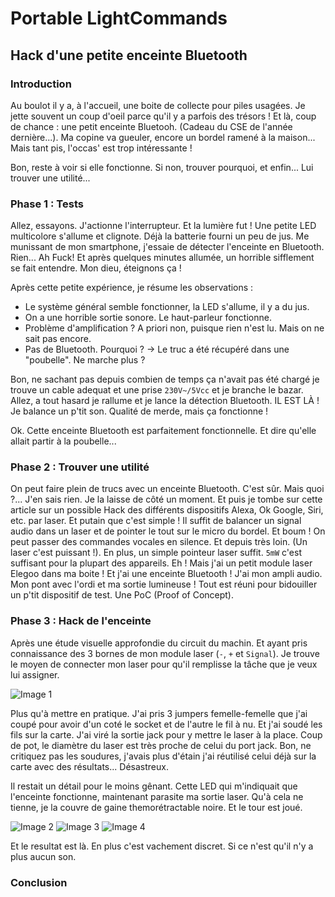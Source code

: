 # Portable LightCommands
## Hack d'une petite enceinte Bluetooth

### Introduction

Au boulot il y a, à l'accueil, une boite de collecte pour piles usagées. Je jette souvent un coup d'oeil parce qu'il y a parfois des trésors !
Et là, coup de chance : une petit enceinte Bluetooh. (Cadeau du CSE de l'année dernière...).
Ma copine va gueuler, encore un bordel ramené à la maison... Mais tant pis, l'occas' est trop intéressante !

Bon, reste à voir si elle fonctionne. Si non, trouver pourquoi, et enfin... Lui trouver une utilité...

### Phase 1 : Tests

Allez, essayons. J'actionne l'interrupteur. Et la lumière fut ! Une petite LED multicolore s'allume et clignote. Déjà la batterie fourni un peu de jus.
Me munissant de mon smartphone, j'essaie de détecter l'enceinte en Bluetooth. Rien... Ah Fuck! 
Et après quelques minutes allumée, un horrible sifflement se fait entendre. Mon dieu, éteignons ça !

Après cette petite expérience, je résume les observations :
  - Le système général semble fonctionner, la LED s'allume, il y a du jus.
  - On a une horrible sortie sonore. Le haut-parleur fonctionne. 
  - Problème d'amplification ? A priori non, puisque rien n'est lu. Mais on ne sait pas encore.
  - Pas de Bluetooth. Pourquoi ? -> Le truc a été récupéré dans une "poubelle". Ne marche plus ?

Bon, ne sachant pas depuis combien de temps ça n'avait pas été chargé je trouve un cable adequat et une prise `230V~/5Vcc` et je branche le bazar.
Allez, a tout hasard je rallume et je lance la détection Bluetooth. IL EST LÀ !
Je balance un p'tit son. Qualité de merde, mais ça fonctionne !

Ok. Cette enceinte Bluetooth est parfaitement fonctionnelle. Et dire qu'elle allait partir à la poubelle...

### Phase 2 : Trouver une utilité

On peut faire plein de trucs avec un enceinte Bluetooth. C'est sûr. Mais quoi ?...
J'en sais rien. Je la laisse de côté un moment. Et puis je tombe sur cette article sur un possible Hack des différents dispositifs Alexa, Ok Google, Siri, etc.
par laser. Et putain que c'est simple ! Il suffit de balancer un signal audio dans un laser et de pointer le tout sur le micro du bordel. Et boum ! On peut passer
des commandes vocales en silence. Et depuis très loin. (Un laser c'est puissant !). En plus, un simple pointeur laser suffit. `5mW` c'est suffisant pour la plupart des
appareils.
Eh ! Mais j'ai un petit module laser Elegoo dans ma boite ! Et j'ai une enceinte Bluetooth ! J'ai mon ampli audio. Mon pont avec l'ordi et ma sortie lumineuse !
Tout est réuni pour bidouiller un p'tit dispositif de test. Une PoC (Proof of Concept).

### Phase 3 : Hack de l'enceinte

Après une étude visuelle approfondie du circuit du machin. Et ayant pris connaissance des 3 bornes de mon module laser (`-`, `+` et `Signal`).
Je trouve le moyen de connecter mon laser pour qu'il remplisse la tâche que je veux lui assigner. 

![Image 1](https://raw.githubusercontent.com/tibOin/zElectron/master/docs/_site/assets/images/lightcommands/back.png)

Plus qu'à mettre en pratique. J'ai pris 3 jumpers femelle-femelle que j'ai coupé pour avoir d'un coté le socket et de l'autre le fil à nu. 
Et j'ai soudé les fils sur la carte. J'ai viré la sortie jack pour y mettre le laser à la place. 
Coup de pot, le diamètre du laser est très proche de celui du port jack.
Bon, ne critiquez pas les soudures, j'avais plus d'étain j'ai réutilisé celui déjà sur la carte avec des résultats... Désastreux. 

Il restait un détail pour le moins gênant. Cette LED qui m'indiquait que l'enceinte fonctionne, maintenant parasite ma sortie laser. Qu'à cela ne tienne,
je la couvre de gaine themorétractable noire. Et le tour est joué.

![Image 2](image2)
![Image 3](image3)
![Image 4](image4)

Et le resultat est là. En plus c'est vachement discret. Si ce n'est qu'il n'y a plus aucun son.

### Conclusion





